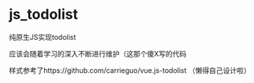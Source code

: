 # js_todolist

纯原生JS实现todolist

应该会随着学习的深入不断进行维护（这那个傻X写的代码

样式参考了https://github.com/carrieguo/vue.js-todolist （懒得自己设计啦）